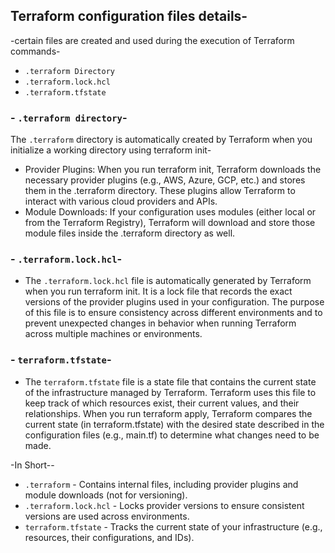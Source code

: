 ## Terraform configuration files details-
-certain files are created and used during the execution of Terraform commands-
- `.terraform Directory`
- `.terraform.lock.hcl`
- `.terraform.tfstate`

### - `.terraform directory`-
The `.terraform` directory is automatically created by Terraform when you initialize a working directory using terraform init-
- Provider Plugins: When you run terraform init, Terraform downloads the necessary provider plugins (e.g., AWS, Azure, GCP, etc.) and stores them in the .terraform directory. These plugins allow Terraform to interact with various cloud providers and APIs.
- Module Downloads: If your configuration uses modules (either local or from the Terraform Registry), Terraform will download and store those module files inside the .terraform directory as well.

### - `.terraform.lock.hcl`-
- The `.terraform.lock.hcl` file is automatically generated by Terraform when you run terraform init. It is a lock file that records the exact versions of the provider plugins used in your configuration. The purpose of this file is to ensure consistency across different environments and to prevent unexpected changes in behavior when running Terraform across multiple machines or environments.

### - `terraform.tfstate`-
- The `terraform.tfstate` file is a state file that contains the current state of the infrastructure managed by Terraform. Terraform uses this file to keep track of which resources exist, their current values, and their relationships. When you run terraform apply, Terraform compares the current state (in terraform.tfstate) with the desired state described in the configuration files (e.g., main.tf) to determine what changes need to be made.

-In Short--

- `.terraform`	- Contains internal files, including provider plugins and module downloads (not for versioning).
- `.terraform.lock.hcl`	- Locks provider versions to ensure consistent versions are used across environments.
- `terraform.tfstate`	- Tracks the current state of your infrastructure (e.g., resources, their configurations, and IDs).
